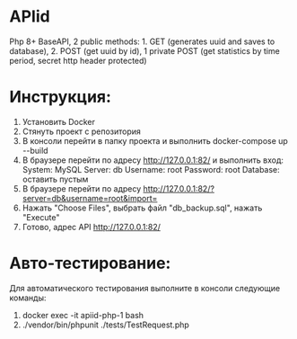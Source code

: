 # APIid
Php 8+ BaseAPI, 2 public methods: 1. GET (generates uuid and saves to database), 2. POST (get uuid by id), 1 private POST (get statistics by time period, secret http header protected)

# Инструкция:
1. Установить Docker
2. Стянуть проект с репозитория
3. В консоли перейти в папку проекта и выполнить docker-compose up --build
4. В браузере перейти по адресу http://127.0.0.1:82/ и выполнить вход:
System: MySQL
Server: db
Username: root
Password: root
Database: оставить пустым
5. В браузере перейти по адресу http://127.0.0.1:82/?server=db&username=root&import=
6. Нажать "Choose Files", выбрать файл "db_backup.sql", нажать "Execute"
7. Готово, адрес API http://127.0.0.1:82/

# Авто-тестирование:
Для автоматического тестирования выполните в консоли следующие команды:
1.  docker exec -it apiid-php-1 bash
2. ./vendor/bin/phpunit ./tests/TestRequest.php








